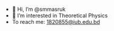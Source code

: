 - 👋 Hi, I’m @smmasruk
- 👀 I’m interested in Theoretical Physics
- To reach me: 1820855@iub.edu.bd


<!---
smmasruk/smmasruk is a ✨ special ✨ repository because its `README.md` (this file) appears on your GitHub profile.
You can click the Preview link to take a look at your changes.
--->
